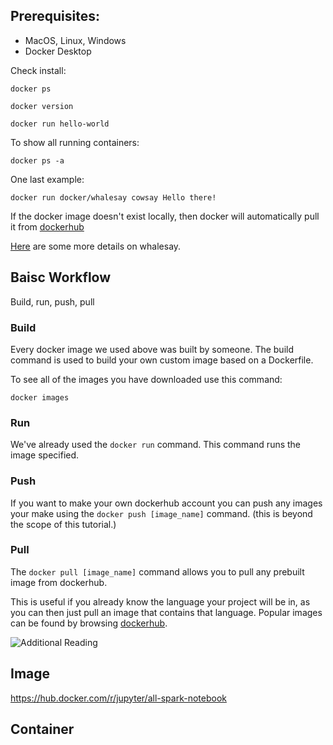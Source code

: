 ## Prerequisites:

- MacOS, Linux, Windows
- Docker Desktop

Check install:

```
docker ps 
```
```
docker version
```
```
docker run hello-world
```
To show all running containers:
```
docker ps -a
```
One last example:
```
docker run docker/whalesay cowsay Hello there!
```
If the docker image doesn't exist locally, then docker will automatically pull it from [dockerhub](https://hub.docker.com/)

[Here](https://hub.docker.com/r/docker/whalesay) are some more details on whalesay.

## Baisc Workflow

Build, run, push, pull

### Build

Every docker image we used above was built by someone. The build command is used to build your own custom image based on a Dockerfile. 

To see all of the images you have downloaded use this command:
```
docker images
```

### Run

We've already used the ```docker run``` command. This command runs the image specified. 

### Push

If you want to make your own dockerhub account you can push any images your make using the ```docker push [image_name]``` command. (this is beyond the scope of this tutorial.)

### Pull

The ```docker pull [image_name]``` command allows you to pull any prebuilt image from dockerhub. 

This is useful if you already know the language your project will be in, as you can then just pull an image that contains that language. Popular images can be found by browsing [dockerhub](https://hub.docker.com/). 

![Additional Reading](https://medium.com/@deepakshakya/beginners-guide-to-use-docker-build-run-push-and-pull-4a132c094d75)

## Image

https://hub.docker.com/r/jupyter/all-spark-notebook

## Container


